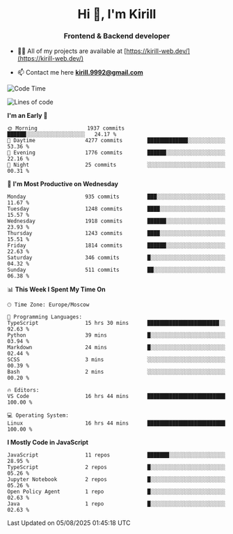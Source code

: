 <h1 align="center">Hi 👋, I'm Kirill</h1>
<h3 align="center">Frontend & Backend developer</h3>

- 👨‍💻 All of my projects are available at [https://kirill-web.dev/](https://kirill-web.dev/)

- 📫 Contact me here **kirill.9992@gmail.com**











<!--START_SECTION:waka-->
![Code Time](http://img.shields.io/badge/Code%20Time-2%2C317%20hrs%2022%20mins-blue)

![Lines of code](https://img.shields.io/badge/From%20Hello%20World%20I%27ve%20Written-5.1%20million%20lines%20of%20code-blue)

**I'm an Early 🐤** 

```text
🌞 Morning                1937 commits        ██████░░░░░░░░░░░░░░░░░░░   24.17 % 
🌆 Daytime                4277 commits        █████████████░░░░░░░░░░░░   53.36 % 
🌃 Evening                1776 commits        ██████░░░░░░░░░░░░░░░░░░░   22.16 % 
🌙 Night                  25 commits          ░░░░░░░░░░░░░░░░░░░░░░░░░   00.31 % 
```
📅 **I'm Most Productive on Wednesday** 

```text
Monday                   935 commits         ███░░░░░░░░░░░░░░░░░░░░░░   11.67 % 
Tuesday                  1248 commits        ████░░░░░░░░░░░░░░░░░░░░░   15.57 % 
Wednesday                1918 commits        ██████░░░░░░░░░░░░░░░░░░░   23.93 % 
Thursday                 1243 commits        ████░░░░░░░░░░░░░░░░░░░░░   15.51 % 
Friday                   1814 commits        ██████░░░░░░░░░░░░░░░░░░░   22.63 % 
Saturday                 346 commits         █░░░░░░░░░░░░░░░░░░░░░░░░   04.32 % 
Sunday                   511 commits         ██░░░░░░░░░░░░░░░░░░░░░░░   06.38 % 
```


📊 **This Week I Spent My Time On** 

```text
🕑︎ Time Zone: Europe/Moscow

💬 Programming Languages: 
TypeScript               15 hrs 30 mins      ███████████████████████░░   92.63 % 
Python                   39 mins             █░░░░░░░░░░░░░░░░░░░░░░░░   03.94 % 
Markdown                 24 mins             █░░░░░░░░░░░░░░░░░░░░░░░░   02.44 % 
SCSS                     3 mins              ░░░░░░░░░░░░░░░░░░░░░░░░░   00.39 % 
Bash                     2 mins              ░░░░░░░░░░░░░░░░░░░░░░░░░   00.20 % 

🔥 Editors: 
VS Code                  16 hrs 44 mins      █████████████████████████   100.00 % 

💻 Operating System: 
Linux                    16 hrs 44 mins      █████████████████████████   100.00 % 
```

**I Mostly Code in JavaScript** 

```text
JavaScript               11 repos            ███████░░░░░░░░░░░░░░░░░░   28.95 % 
TypeScript               2 repos             █░░░░░░░░░░░░░░░░░░░░░░░░   05.26 % 
Jupyter Notebook         2 repos             █░░░░░░░░░░░░░░░░░░░░░░░░   05.26 % 
Open Policy Agent        1 repo              █░░░░░░░░░░░░░░░░░░░░░░░░   02.63 % 
Java                     1 repo              █░░░░░░░░░░░░░░░░░░░░░░░░   02.63 % 
```




 Last Updated on 05/08/2025 01:45:18 UTC
<!--END_SECTION:waka-->
